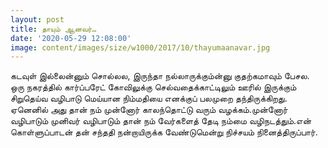 ```yaml
---
layout: post
title: தாயும் ஆனவர்…
date: '2020-05-29 12:08:00'
image: content/images/size/w1000/2017/10/thayumaanavar.jpg
---
```


கடவுள் இல்லைன்னும் சொல்லல, இருந்தா நல்லாருக்கும்ன்னு குதற்கமாவும் பேசல.
ஒரு நகரத்தில் கார்ப்பரேட் கோவிலுக்கு செல்வதைக்காட்டிலும் ஊரில் இருக்கும் சிறுதெய்வ வழிபாடு மெய்யான நிம்மதியை எனக்குப் பலமுறை தந்திருக்கிறது.
ஏனெனில் அது தான் நம் முன்னோர் காலந்தொட்டு வரும் வழக்கம்.‌‌முன்னோர் வழிபாடும் முனிவர் வழிபாடும் தான் நம் வேர்களைத் தேடி நம்மை வழிநடத்தும்.‌‌என் கொள்ளுப்பாடன் தன் சந்ததி நன்றாயிருக்க வேண்டுமென்று நிச்சயம் நினைத்திருப்பார்.